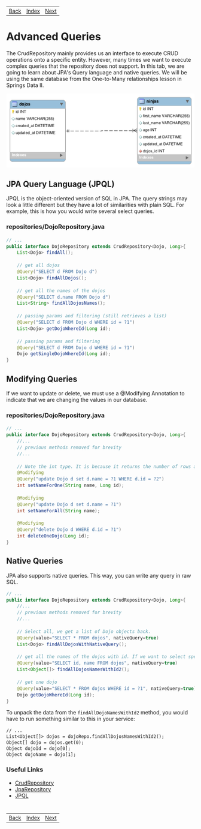 <table width="100%">
    <tr>
        <td><a href="./../003_Spring_Data_II/011_DojoOverflow.md">Back</a></td>
        <td><a href="../Index.md">Index</a></td>
        <td><a href="./002_Joins.md">Next</a></td>
    </tr>
</table>

#

#   Advanced Queries
The CrudRepository mainly provides us an interface to execute CRUD operations onto a specific entity. However, many times we want to execute complex queries that the repository does not support. In this tab, we are going to learn about JPA's Query language and native queries. We will be using the same database from the One-to-Many relationships lesson in Springs Data II.

<img src="./../../000_img/onetomany%20(2).png">

##  __JPA Query Language (JPQL)__
JPQL is the object-oriented version of SQL in JPA. The query strings may look a little different but they have a lot of similarities with plain SQL. For example, this is how you would write several select queries.

### __repositories/DojoRepository.java__
```java
// ...
public interface DojoRepository extends CrudRepository<Dojo, Long>{
    List<Dojo> findAll();
    
    // get all dojos
    @Query("SELECT d FROM Dojo d")
    List<Dojo> findAllDojos();
    
    // get all the names of the dojos
    @Query("SELECT d.name FROM Dojo d")
    List<String> findAllDojosNames();
    
    // passing params and filtering (still retrieves a list)
    @Query("SELECT d FROM Dojo d WHERE id = ?1")
    List<Dojo> getDojoWhereId(Long id);
    
    // passing params and filtering
    @Query("SELECT d FROM Dojo d WHERE id = ?1")
    Dojo getSingleDojoWhereId(Long id);
}
```
## __Modifying Queries__
If we want to update or delete, we must use a @Modifying Annotation to indicate that we are changing the values in our database.

### __repositories/DojoRepository.java__
```java
// ...
public interface DojoRepository extends CrudRepository<Dojo, Long>{
    //...
    // previous methods removed for brevity
    //...
    
    // Note the int type. It is because it returns the number of rows affected
    @Modifying
    @Query("update Dojo d set d.name = ?1 WHERE d.id = ?2")
    int setNameForOne(String name, Long id);
    
    @Modifying
    @Query("update Dojo d set d.name = ?1")
    int setNameForAll(String name);
    
    @Modifying
    @Query("delete Dojo d WHERE d.id = ?1")
    int deleteOneDojo(Long id);
}
```
## __Native Queries__
JPA also supports native queries. This way, you can write any query in raw SQL.
```java
// ...
public interface DojoRepository extends CrudRepository<Dojo, Long>{
    //...
    // previous methods removed for brevity
    //...
    
    // Select all, we get a list of Dojo objects back.
    @Query(value="SELECT * FROM dojos", nativeQuery=true)
    List<Dojo> findAllDojosWithNativeQuery();
    
    // get all the names of the dojos with id. If we want to select specific columns, we will get a list of Object arrays because they are no longer Dojo objects. Each index of the array will be the column selected respectively. Therefore 0 = id column, 1 = name column
    @Query(value="SELECT id, name FROM dojos", nativeQuery=true)
    List<Object[]> findAllDojosNamesWithId2();
    
    // get one dojo
    @Query(value="SELECT * FROM dojos WHERE id = ?1", nativeQuery=true)
    Dojo getDojoWhereId(Long id);
}
```
To unpack the data from the `findAllDojoNamesWithId2` method, you would have to run something similar to this in your service:
```
// ...
List<Object[]> dojos = dojoRepo.findAllDojosNamesWithId2();
Object[] dojo = dojos.get(0);
Object dojoId = dojo[0];
Object dojoName = dojo[1];
```
### __Useful Links__
*   [CrudRepository](https://docs.spring.io/spring-data/commons/docs/current/api/org/springframework/data/repository/CrudRepository.html)
*   [JpaRepository](http://docs.spring.io/spring-data/jpa/docs/current/api/org/springframework/data/jpa/repository/JpaRepository.html)
*   [JPQL](http://www.objectdb.com/java/jpa/query)


#

[]()
<table width="100%">
    <tr>
        <td><a href="./../003_Spring_Data_II/011_DojoOverflow.md">Back</a></td>
        <td><a href="../Index.md">Index</a></td>
        <td><a href="./002_Joins.md">Next</a></td>
    </tr>
</table>